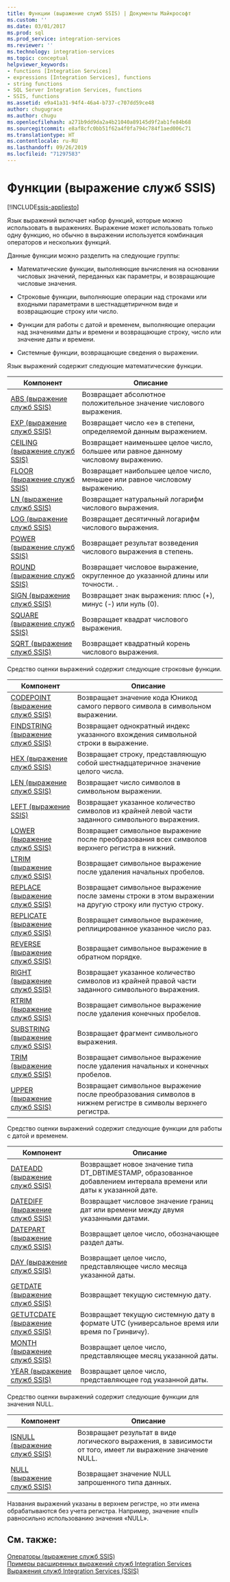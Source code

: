 ```yaml
---
title: Функции (выражение служб SSIS) | Документы Майкрософт
ms.custom: ''
ms.date: 03/01/2017
ms.prod: sql
ms.prod_service: integration-services
ms.reviewer: ''
ms.technology: integration-services
ms.topic: conceptual
helpviewer_keywords:
- functions [Integration Services]
- expressions [Integration Services], functions
- string functions
- SQL Server Integration Services, functions
- SSIS, functions
ms.assetid: e9a41a31-94f4-46a4-b737-c707dd59ce48
author: chugugrace
ms.author: chugu
ms.openlocfilehash: a271b9dd9da2a4b21040a89145d9f2ab1fe84b68
ms.sourcegitcommit: e8af8cfc0bb51f62a4f0fa794c784f1aed006c71
ms.translationtype: HT
ms.contentlocale: ru-RU
ms.lasthandoff: 09/26/2019
ms.locfileid: "71297583"
---
```

# <a name="functions-ssis-expression"></a>Функции (выражение служб SSIS)

[!INCLUDE[ssis-appliesto](../../includes/ssis-appliesto-ssvrpluslinux-asdb-asdw-xxx.md)]


  Язык выражений включает набор функций, которые можно использовать в выражениях. Выражение может использовать только одну функцию, но обычно в выражении используется комбинация операторов и нескольких функций.  
  
 Данные функции можно разделить на следующие группы:  
  
-   Математические функции, выполняющие вычисления на основании числовых значений, переданных как параметры, и возвращающие числовые значения.  
  
-   Строковые функции, выполняющие операции над строками или входными параметрами в шестнадцетиричном виде и возвращающие строку или число.  
  
-   Функции для работы с датой и временем, выполняющие операции над значениями даты и времени и возвращающие строку, число или значение даты и времени.  
  
-   Системные функции, возвращающие сведения о выражении.  
  
 Язык выражений содержит следующие математические функции.  
  
|Компонент|Описание|  
|--------------|-----------------|  
|[ABS (выражение служб SSIS)](../../integration-services/expressions/abs-ssis-expression.md)|Возвращает абсолютное положительное значение числового выражения.|  
|[EXP (выражение служб SSIS)](../../integration-services/expressions/exp-ssis-expression.md)|Возвращает число «е» в степени, определяемой данным выражением.|  
|[CEILING (выражение служб SSIS)](../../integration-services/expressions/ceiling-ssis-expression.md)|Возвращает наименьшее целое число, большее или равное данному числовому выражению.|  
|[FLOOR (выражение служб SSIS)](../../integration-services/expressions/floor-ssis-expression.md)|Возвращает наибольшее целое число, меньшее или равное числовому выражению.|  
|[LN (выражение служб SSIS)](../../integration-services/expressions/ln-ssis-expression.md)|Возвращает натуральный логарифм числового выражения.|  
|[LOG (выражение служб SSIS)](../../integration-services/expressions/log-ssis-expression.md)|Возвращает десятичный логарифм числового выражения.|  
|[POWER (выражение служб SSIS)](../../integration-services/expressions/power-ssis-expression.md)|Возвращает результат возведения числового выражения в степень.|  
|[ROUND (выражение служб SSIS)](../../integration-services/expressions/round-ssis-expression.md)|Возвращает числовое выражение, округленное до указанной длины или точности. .|  
|[SIGN (выражение служб SSIS)](../../integration-services/expressions/sign-ssis-expression.md)|Возвращает знак выражения: плюс (+), минус (-) или нуль (0).|  
|[SQUARE (выражение служб SSIS)](../../integration-services/expressions/square-ssis-expression.md)|Возвращает квадрат числового выражения.|  
|[SQRT (выражение служб SSIS)](../../integration-services/expressions/sqrt-ssis-expression.md)|Возвращает квадратный корень числового выражения.|  
  
 Средство оценки выражений содержит следующие строковые функции.  
  
|Компонент|Описание|  
|--------------|-----------------|  
|[CODEPOINT (выражение служб SSIS)](../../integration-services/expressions/codepoint-ssis-expression.md)|Возвращает значение кода Юникод самого первого символа в символьном выражении.|  
|[FINDSTRING (выражение служб SSIS)](../../integration-services/expressions/findstring-ssis-expression.md)|Возвращает однократный индекс указанного вхождения символьной строки в выражение.|  
|[HEX (выражение служб SSIS)](../../integration-services/expressions/hex-ssis-expression.md)|Возвращает строку, представляющую собой шестнадцатеричное значение целого числа.|  
|[LEN (выражение служб SSIS)](../../integration-services/expressions/len-ssis-expression.md)|Возвращает число символов в символьном выражении.|  
|[LEFT (выражение SSIS)](../../integration-services/expressions/left-ssis-expression.md)|Возвращает указанное количество символов из крайней левой части заданного символьного выражения.|  
|[LOWER (выражение служб SSIS)](../../integration-services/expressions/lower-ssis-expression.md)|Возвращает символьное выражение после преобразования всех символов верхнего регистра в нижний.|  
|[LTRIM (выражение служб SSIS)](../../integration-services/expressions/ltrim-ssis-expression.md)|Возвращает символьное выражение после удаления начальных пробелов.|  
|[REPLACE (выражение служб SSIS)](../../integration-services/expressions/replace-ssis-expression.md)|Возвращает символьное выражение после замены строки в этом выражении на другую строку или пустую строку.|  
|[REPLICATE (выражение служб SSIS)](../../integration-services/expressions/replicate-ssis-expression.md)|Возвращает символьное выражение, реплицированное указанное число раз.|  
|[REVERSE (выражение служб SSIS)](../../integration-services/expressions/reverse-ssis-expression.md)|Возвращает символьное выражение в обратном порядке.|  
|[RIGHT (выражение служб SSIS)](../../integration-services/expressions/right-ssis-expression.md)|Возвращает указанное количество символов из крайней правой части заданного символьного выражения.|  
|[RTRIM (выражение служб SSIS)](../../integration-services/expressions/rtrim-ssis-expression.md)|Возвращает символьное выражение после удаления конечных пробелов.|  
|[SUBSTRING (выражение служб SSIS)](../../integration-services/expressions/substring-ssis-expression.md)|Возвращает фрагмент символьного выражения.|  
|[TRIM (выражение служб SSIS)](../../integration-services/expressions/trim-ssis-expression.md)|Возвращает символьное выражение после удаления начальных и конечных пробелов.|  
|[UPPER (выражение служб SSIS)](../../integration-services/expressions/upper-ssis-expression.md)|Возвращает символьное выражение после преобразования символов в нижнем регистре в символы верхнего регистра.|  
  
 Средство оценки выражений содержит следующие функции для работы с датой и временем.  
  
|Компонент|Описание|  
|--------------|-----------------|  
|[DATEADD (выражение служб SSIS)](../../integration-services/expressions/dateadd-ssis-expression.md)|Возвращает новое значение типа DT_DBTIMESTAMP, образованное добавлением интервала времени или даты к указанной дате.|  
|[DATEDIFF (выражение служб SSIS)](../../integration-services/expressions/datediff-ssis-expression.md)|Возвращает числовое значение границ дат или времени между двумя указанными датами.|  
|[DATEPART (выражение служб SSIS)](../../integration-services/expressions/datepart-ssis-expression.md)|Возвращает целое число, обозначающее раздел даты.|  
|[DAY (выражение служб SSIS)](../../integration-services/expressions/day-ssis-expression.md)|Возвращает целое число, представляющее число месяца указанной даты.|  
|[GETDATE (выражение служб SSIS)](../../integration-services/expressions/getdate-ssis-expression.md)|Возвращает текущую системную дату.|  
|[GETUTCDATE (выражение служб SSIS)](../../integration-services/expressions/getutcdate-ssis-expression.md)|Возвращает текущую системную дату в формате UTC (универсальное время или время по Гринвичу).|  
|[MONTH (выражение служб SSIS)](../../integration-services/expressions/month-ssis-expression.md)|Возвращает целое число, представляющее месяц указанной даты.|  
|[YEAR (выражение служб SSIS)](../../integration-services/expressions/year-ssis-expression.md)|Возвращает целое число, представляющее год указанной даты.|  
  
 Средство оценки выражений содержит следующие функции для значения NULL.  
  
|Компонент|Описание|  
|--------------|-----------------|  
|[ISNULL (выражение служб SSIS)](../../integration-services/expressions/isnull-ssis-expression.md)|Возвращает результат в виде логического выражения, в зависимости от того, имеет ли выражение значение NULL.|  
|[NULL (выражение служб SSIS)](../../integration-services/expressions/null-ssis-expression.md)|Возвращает значение NULL запрошенного типа данных.|  
  
 Названия выражений указаны в верхнем регистре, но эти имена обрабатываются без учета регистра. Например, значение «null» равносильно использованию значения «NULL».  
  
## <a name="see-also"></a>См. также:  
 [Операторы (выражение служб SSIS)](../../integration-services/expressions/operators-ssis-expression.md)   
 [Примеры расширенных выражений служб Integration Services](../../integration-services/expressions/examples-of-advanced-integration-services-expressions.md)   
 [Выражения служб Integration Services (SSIS)](../../integration-services/expressions/integration-services-ssis-expressions.md)  
  
  
